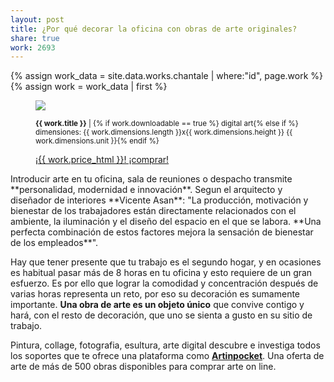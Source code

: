 ```yaml
---
layout: post
title: ¿Por qué decorar la oficina con obras de arte originales?
share: true
work: 2693
---
```


{% assign work_data = site.data.works.chantale | where:"id", page.work %}
{% assign work = work_data | first %}
<figure class="text-center">
	<img src="{{ work.featured_src }}">
	<figcaption>
		<p><small><strong>{{ work.title }}</strong> | {% if work.downloadable == true %} digital art{% else if %} dimensiones: {{ work.dimensions.length }}x{{ work.dimensions.height }} {{ work.dimensions.unit }}{% endif %}</small></p>
		<p><a href="{{ work.permalink }}" class="btn btn-primary btn-lg">¡{{ work.price_html }}! ¡comprar! <i class="fa fa-credit-card"></i></a></p>
	</figcaption>
</figure>
Introducir arte en tu oficina, sala de reuniones o despacho transmite **personalidad, modernidad e innovación**. Segun el arquitecto y diseñador de interiores **Vicente Asan**: "La producción, motivación y bienestar de los trabajadores están directamente relacionados con el ambiente, la iluminación y el diseño del espacio en el que se labora. **Una perfecta combinación de estos factores mejora la sensación de bienestar de los empleados**".

Hay que tener presente que tu trabajo es el segundo hogar, y en ocasiones es habitual pasar más de 8 horas en tu oficina y esto requiere de un gran esfuerzo. Es por ello que lograr la comodidad y concentración después de varias horas representa un reto, por eso su decoración es sumamente importante. **Una obra de arte es un objeto único** que convive contigo y hará, con el resto de decoración, que uno se sienta a gusto en su sitio de trabajo.

Pintura, collage, fotografia, esultura, arte digital descubre e investiga todos los soportes que te ofrece una plataforma como **[Artinpocket](http://www.artinpocekt.cat/)**. Una oferta de arte de más de 500 obras disponibles para comprar arte on line.